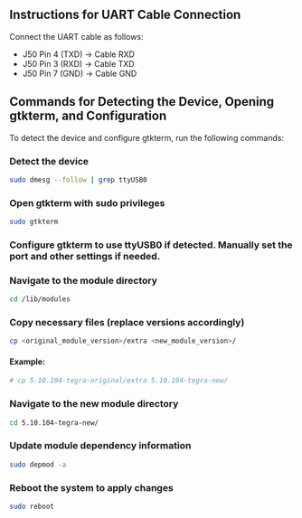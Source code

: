 ## Instructions for UART Cable Connection

Connect the UART cable as follows:

- J50 Pin 4 (TXD) -> Cable RXD
- J50 Pin 3 (RXD) -> Cable TXD
- J50 Pin 7 (GND) -> Cable GND

## Commands for Detecting the Device, Opening gtkterm, and Configuration

To detect the device and configure gtkterm, run the following commands:


### Detect the device
```bash
sudo dmesg --follow | grep ttyUSB0
```

### Open gtkterm with sudo privileges
```bash
sudo gtkterm
```

### Configure gtkterm to use ttyUSB0 if detected. Manually set the port and other settings if needed.

### Navigate to the module directory
```bash
cd /lib/modules
```

### Copy necessary files (replace versions accordingly)
```bash
cp <original_module_version>/extra <new_module_version>/
```

#### Example:
```bash
# cp 5.10.104-tegra-original/extra 5.10.104-tegra-new/
```

### Navigate to the new module directory
```bash
cd 5.10.104-tegra-new/
```

### Update module dependency information
```bash
sudo depmod -a
```

### Reboot the system to apply changes
```bash
sudo reboot
```
